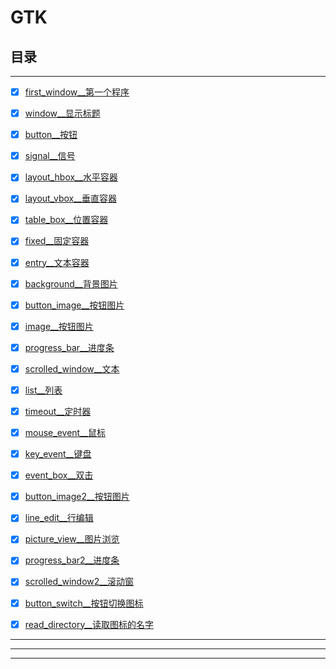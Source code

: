 # GTK





## 目录


--------------

- [x] [first_window__第一个程序](first_window)
- [x] [window__显示标题](window)
- [x] [button__按钮](button)
- [x] [signal__信号](signal)
- [x] [layout_hbox__水平容器](layout_hbox)
- [x] [layout_vbox__垂直容器](layout_vbox)
- [x] [table_box__位置容器](table_box)
- [x] [fixed__固定容器](fixed)
- [x] [entry__文本容器](entry)
- [x] [background__背景图片](background)
- [x] [button_image__按钮图片](button_image)
- [x] [image__按钮图片](image)
- [x] [progress_bar__进度条](progress_bar)
- [x] [scrolled_window__文本](scrolled_window)
- [x] [list__列表](list)
- [x] [timeout__定时器](timeout)
- [x] [mouse_event__鼠标](mouse_event)
- [x] [key_event__键盘](key_event)
- [x] [event_box__双击](event_box)

- [x] [button_image2__按钮图片](button_image2)
- [x] [line_edit__行编辑](line_edit)
- [x] [picture_view__图片浏览](picture_view)
- [x] [progress_bar2__进度条](progress_bar2)
- [x] [scrolled_window2__滚动窗](scrolled_window2)
- [x] [button_switch__按钮切换图标](button_switch)
- [x] [read_directory__读取图标的名字](read_directory)

------------------



-------------------




------------------------
